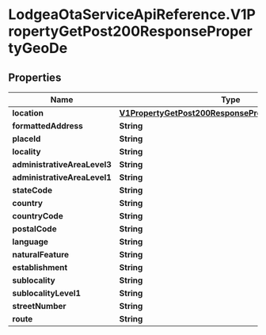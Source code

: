 # LodgeaOtaServiceApiReference.V1PropertyGetPost200ResponsePropertyGeoDe

## Properties

Name | Type | Description | Notes
------------ | ------------- | ------------- | -------------
**location** | [**V1PropertyGetPost200ResponsePropertyGeoDeLocation**](V1PropertyGetPost200ResponsePropertyGeoDeLocation.md) |  | [optional] 
**formattedAddress** | **String** |  | [optional] 
**placeId** | **String** |  | [optional] 
**locality** | **String** |  | [optional] 
**administrativeAreaLevel3** | **String** |  | [optional] 
**administrativeAreaLevel1** | **String** |  | [optional] 
**stateCode** | **String** |  | [optional] 
**country** | **String** |  | [optional] 
**countryCode** | **String** |  | [optional] 
**postalCode** | **String** |  | [optional] 
**language** | **String** |  | [optional] 
**naturalFeature** | **String** |  | [optional] 
**establishment** | **String** |  | [optional] 
**sublocality** | **String** |  | [optional] 
**sublocalityLevel1** | **String** |  | [optional] 
**streetNumber** | **String** |  | [optional] 
**route** | **String** |  | [optional] 


